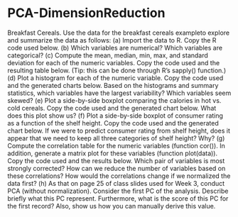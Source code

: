 # PCA-DimensionReduction

Breakfast Cereals. Use the data for the breakfast cereals exampleto explore and summarize the data as follows:
(a) Import the data to R. Copy the R code used below.
(b) Which variables are numerical? Which variables are categorical?
(c) Compute the mean, median, min, max, and standard deviation for each of the numeric variables.
Copy the code used and the resulting table below. (Tip: this can be done through R’s sapply()
function.)
(d) Plot a histogram for each of the numeric variable. Copy the code used and the generated charts
below. Based on the histograms and summary statistics, which variables have the largest variability?
Which variables seem skewed?
(e) Plot a side-by-side boxplot comparing the calories in hot vs. cold cereals. Copy the code used and
the generated chart below. What does this plot show us?
(f) Plot a side-by-side boxplot of consumer rating as a function of the shelf height. Copy the code
used and the generated chart below. If we were to predict consumer rating from shelf height, does it
appear that we need to keep all three categories of shelf height? Why?
(g) Compute the correlation table for the numeric variables (function cor()). In addition, generate a
matrix plot for these variables (function plot(data)). Copy the code used and the results below. Which
pair of variables is most strongly corrected? How can we reduce the number of variables based on
these correlations? How would the correlations change if we normalized the data first?
(h) As that on page 25 of class slides used for Week 3, conduct PCA (without normalization).
Consider the first PC of the analysis. Describe briefly what this PC represent. Furthermore, what is
the score of this PC for the first record? Also, show us how you can manually derive this value.
